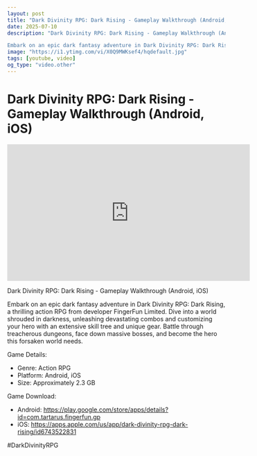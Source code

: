 ```yaml
---
layout: post
title: "Dark Divinity RPG: Dark Rising - Gameplay Walkthrough (Android, iOS)"
date: 2025-07-10
description: "Dark Divinity RPG: Dark Rising - Gameplay Walkthrough (Android, iOS)

Embark on an epic dark fantasy adventure in Dark Divinity RPG: Dark Rising, a thri..."
image: "https://i1.ytimg.com/vi/X0Q9MWKsef4/hqdefault.jpg"
tags: [youtube, video]
og_type: "video.other"
---
```


<script type="application/ld+json">
{
  "@context": "http://schema.org",
  "@type": "VideoObject",
  "name": "Dark Divinity RPG: Dark Rising - Gameplay Walkthrough (Android, iOS)",
  "description": "Dark Divinity RPG: Dark Rising - Gameplay Walkthrough (Android, iOS)\n\nEmbark on an epic dark fantasy adventure in Dark Divinity RPG: Dark Rising, a thrilling action RPG from developer FingerFun Limited. Dive into a world shrouded in darkness, unleashing devastating combos and customizing your hero with an extensive skill tree and unique gear. Battle through treacherous dungeons, face down massive bosses, and become the hero this forsaken world needs.\n\nGame Details:\n\n  - Genre: Action RPG\n  - Platform: Android, iOS\n  - Size: Approximately 2.3 GB\n\nGame Download:\n\n- Android: https://play.google.com/store/apps/details?id=com.tartarus.fingerfun.gp\n- iOS: https://apps.apple.com/us/app/dark-divinity-rpg-dark-rising/id6743522831\n\n#DarkDivinityRPG",
  "thumbnailUrl": "https://i1.ytimg.com/vi/X0Q9MWKsef4/hqdefault.jpg",
  "uploadDate": "2025-07-10T09:30:17",
  "embedUrl": "https://www.youtube.com/embed/X0Q9MWKsef4",
  "publisher": {
    "@type": "Person",
    "name": "Celo Zaga"
  },
  "mainEntityOfPage": {
    "@type": "WebPage",
    "@id": "https://celozaga.github.io/2025/07/10/dark-divinity-rpg:-dark-rising---gameplay-walkthrough-(android,-ios)-X0Q9MWKsef4.html"
  },
  "duration": "PT0M0S"
}
</script>

<script type="application/ld+json">
{
  "@context": "http://schema.org",
  "@type": "BlogPosting",
  "headline": "Dark Divinity RPG: Dark Rising - Gameplay Walkthrough (Android, iOS)",
  "image": "https://i1.ytimg.com/vi/X0Q9MWKsef4/hqdefault.jpg",
  "publisher": {
    "@type": "Person",
    "name": "Celo Zaga"
  },
  "url": "https://celozaga.github.io/2025/07/10/dark-divinity-rpg:-dark-rising---gameplay-walkthrough-(android,-ios)-X0Q9MWKsef4.html",
  "datePublished": "2025-07-10T09:30:17",
  "dateCreated": "2025-07-10T09:30:17",
  "dateModified": "2025-07-10T09:30:17",
  "description": "Dark Divinity RPG: Dark Rising - Gameplay Walkthrough (Android, iOS)\n\nEmbark on an epic dark fantasy adventure in Dark Divinity RPG: Dark Rising, a thri...",
  "author": {
    "@type": "Person",
    "name": "Celo Zaga"
  },
  "mainEntityOfPage": {
    "@type": "WebPage",
    "@id": "https://celozaga.github.io/2025/07/10/dark-divinity-rpg:-dark-rising---gameplay-walkthrough-(android,-ios)-X0Q9MWKsef4.html"
  }
}
</script>

<h1 class="youtube-post-title">Dark Divinity RPG: Dark Rising - Gameplay Walkthrough (Android, iOS)</h1>

<iframe width="560" height="315" src="https://www.youtube.com/embed/X0Q9MWKsef4" class="youtube-post-embed" frameborder="0" allowfullscreen></iframe>

<p class="youtube-post-description">Dark Divinity RPG: Dark Rising - Gameplay Walkthrough (Android, iOS)

Embark on an epic dark fantasy adventure in Dark Divinity RPG: Dark Rising, a thrilling action RPG from developer FingerFun Limited. Dive into a world shrouded in darkness, unleashing devastating combos and customizing your hero with an extensive skill tree and unique gear. Battle through treacherous dungeons, face down massive bosses, and become the hero this forsaken world needs.

Game Details:

  - Genre: Action RPG
  - Platform: Android, iOS
  - Size: Approximately 2.3 GB

Game Download:

- Android: https://play.google.com/store/apps/details?id=com.tartarus.fingerfun.gp
- iOS: https://apps.apple.com/us/app/dark-divinity-rpg-dark-rising/id6743522831

#DarkDivinityRPG</p>
